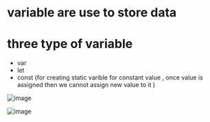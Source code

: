 #  variable are use to store data 
# three type of variable
* var
* let 
* const (for creating static varible for constant value , once value is assigned then we cannot assign new value to it )

![image](https://user-images.githubusercontent.com/44174633/183290149-da16ac05-7d4e-4f07-b0ce-07686746572f.png)

![image](https://user-images.githubusercontent.com/44174633/183290192-4cbbe786-92a7-496c-9d68-4a3f748032fa.png)
